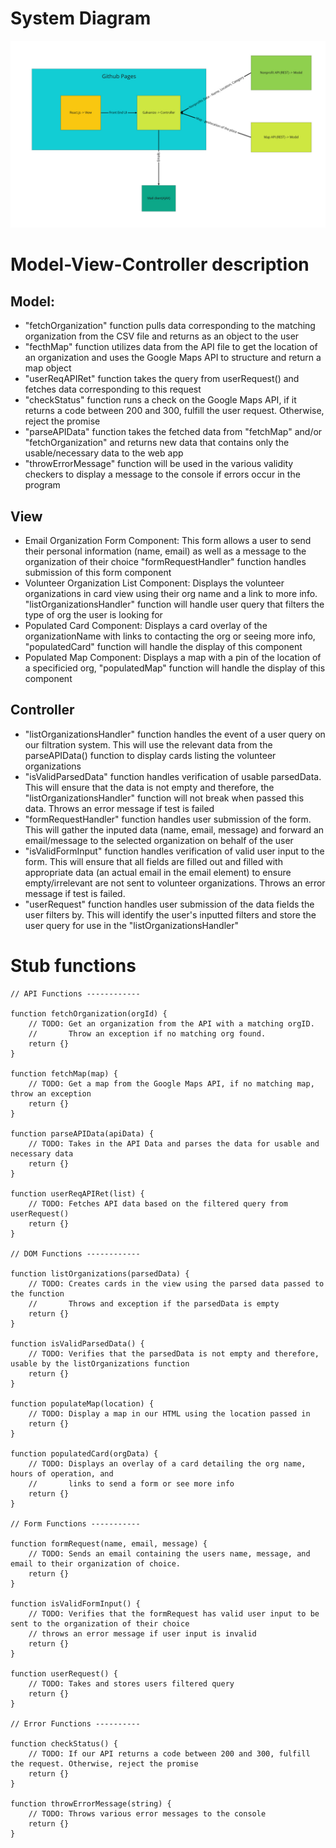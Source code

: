 # System Diagram
![alt_text](images/systemdiagram.jpg "system_diagram")
# Model-View-Controller description
## Model:
- "fetchOrganization" function pulls data corresponding to the matching organization from the CSV file and returns as an object to the user
- "fecthMap" function utilizes data from the API file to get the location of an organization and uses the Google Maps API to structure and return a map object
- "userReqAPIRet" function takes the query from userRequest() and fetches data corresponding to this request
- "checkStatus" function runs a check on the Google Maps API, if it returns a code between 200 and 300, fulfill the user request. Otherwise, reject the promise
- "parseAPIData" function takes the fetched data from "fetchMap" and/or "fetchOrganization" and returns new data that contains only the usable/necessary data to the web app
- "throwErrorMessage" function will be used in the various validity checkers to display a message to the console if errors occur in the program
## View
- Email Organization Form Component: This form allows a user to send their personal information (name, email) as well as a message to the organization of their choice "formRequestHandler" function handles submission of this form component
- Volunteer Organization List Component: Displays the volunteer organizations in card view using their org name and a link to more info. "listOrganizationsHandler" function will handle user query that filters the type of org the user is looking for
- Populated Card Component: Displays a card overlay of the organizationName with links to contacting the org or seeing more info, "populatedCard" function will handle the display of this component
- Populated Map Component: Displays a map with a pin of the location of a specificied org, "populatedMap" function will handle the display of this component
## Controller 
- "listOrganizationsHandler" function handles the event of a user query on our filtration system. This will use the relevant data from the parseAPIData() function to display cards listing the volunteer organizations
- "isValidParsedData" function handles verification of usable parsedData. This will ensure that the data is not empty and therefore, the "listOrganizationsHandler" function will not break when passed this data. Throws an error message if test is failed
- "formRequestHandler" function handles user submission of the form. This will gather the inputed data (name, email, message) and forward an email/message to the selected organization on behalf of the user
- "isValidFormInput" function handles verification of valid user input to the form. This will ensure that all fields are filled out and filled with appropriate data (an actual email in the email element) to ensure empty/irrelevant are not sent to volunteer organizations. Throws an error message if test is failed.
- "userRequest" function handles user submission of the data fields the user filters by. This will identify the user's inputted filters and store the user query for use in the "listOrganizationsHandler"

# Stub functions
```
// API Functions ------------

function fetchOrganization(orgId) {
    // TODO: Get an organization from the API with a matching orgID. 
    //       Throw an exception if no matching org found.
    return {}
}

function fetchMap(map) {
    // TODO: Get a map from the Google Maps API, if no matching map, throw an exception
    return {}
}

function parseAPIData(apiData) {
    // TODO: Takes in the API Data and parses the data for usable and necessary data
    return {}
}

function userReqAPIRet(list) {
    // TODO: Fetches API data based on the filtered query from userRequest()
    return {}
}

// DOM Functions ------------

function listOrganizations(parsedData) {
    // TODO: Creates cards in the view using the parsed data passed to the function
    //       Throws and exception if the parsedData is empty
    return {}
}

function isValidParsedData() {
    // TODO: Verifies that the parsedData is not empty and therefore, usable by the listOrganizations function
    return {}
}

function populateMap(location) {
    // TODO: Display a map in our HTML using the location passed in 
    return {}
}

function populatedCard(orgData) {
    // TODO: Displays an overlay of a card detailing the org name, hours of operation, and 
    //       links to send a form or see more info
    return {}
}

// Form Functions -----------

function formRequest(name, email, message) {
    // TODO: Sends an email containing the users name, message, and email to their organization of choice.
    return {}
}

function isValidFormInput() {
    // TODO: Verifies that the formRequest has valid user input to be sent to the organization of their choice
    // throws an error message if user input is invalid
    return {}
}

function userRequest() {
    // TODO: Takes and stores users filtered query
    return {}
}

// Error Functions ----------

function checkStatus() {
    // TODO: If our API returns a code between 200 and 300, fulfill the request. Otherwise, reject the promise
    return {}
}

function throwErrorMessage(string) {
    // TODO: Throws various error messages to the console
    return {}
}
```

